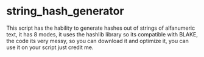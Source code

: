 # string_hash_generator
This script has the hability to generate hashes out of strings of alfanumeric text, it has 8 modes, it uses the hashlib library so its compatible with BLAKE, the code its very messy, so you can download it and  optimize it, you can use it on your script just credit me.

